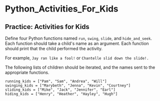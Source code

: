 # Python_Activities_For_Kids

## Practice: Activities for Kids
Define four Python functions named `run`, `swing`, `slide`, and `hide_and_seek`. Each function should take a child's name as an argument. Each function should print that the child performed the activity.

For example, `Jay ran like a fool!` or `Chantelle slid down the slide!.`

The following lists of children should be iterated, and the names sent to the appropriate functions.

```
running_kids = ["Pam", "Sam", "Andrea", "Will"]
swinging_kids = ["Marybeth", "Jenna", "Kevin", "Courtney"]
sliding_kids = ["Mike", "Jack", "Jennifer", "Earl"]
hiding_kids = ["Henry", "Heather", "Hayley", "Hugh"]
